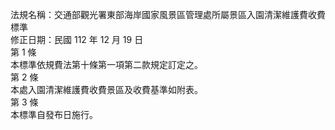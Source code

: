 法規名稱：交通部觀光署東部海岸國家風景區管理處所屬景區入園清潔維護費收費標準  
修正日期：民國 112 年 12 月 19 日  
第 1 條  
本標準依規費法第十條第一項第二款規定訂定之。  
第 2 條  
本處入園清潔維護費收費景區及收費基準如附表。  
第 3 條  
本標準自發布日施行。  


